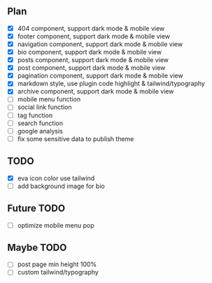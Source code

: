 ## Plan

- [x] 404 component, support dark mode & mobile view
- [x] footer component, support dark mode & mobile view
- [x] navigation component, support dark mode & mobile view
- [x] bio component, support dark mode & mobile view
- [x] posts component, support dark mode & mobile view
- [x] post component, support dark mode & mobile view
- [x] pagination component, support dark mode & mobile view
- [x] markdown style, use plugin code highlight & tailwind/typography
- [x] archive component, support dark mode & mobile view
- [ ] mobile menu function
- [ ] social link function
- [ ] tag function
- [ ] search function
- [ ] google analysis
- [ ] fix some sensitive data to publish theme

## TODO

- [x] eva icon color use tailwind
- [ ] add background image for bio

## Future TODO

- [ ] optimize mobile menu pop

## Maybe TODO

- [ ] post page min height 100%
- [ ] custom tailwind/typography
